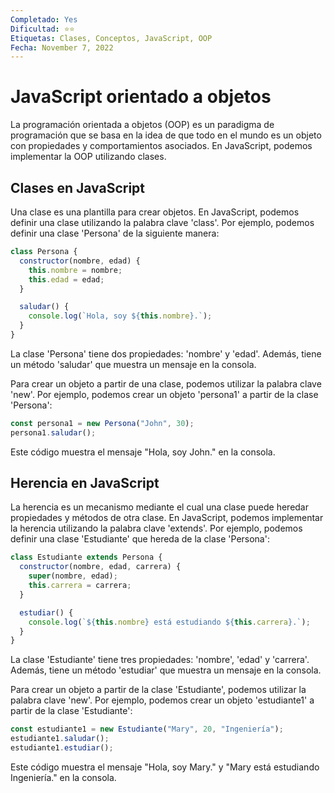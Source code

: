 ```yaml
---
Completado: Yes
Dificultad: ⭐⭐
Etiquetas: Clases, Conceptos, JavaScript, OOP
Fecha: November 7, 2022
---
```


# JavaScript orientado a objetos

La programación orientada a objetos (OOP) es un paradigma de programación que se basa en la idea de que todo en el mundo es un objeto con propiedades y comportamientos asociados. En JavaScript, podemos implementar la OOP utilizando clases.

## Clases en JavaScript

Una clase es una plantilla para crear objetos. En JavaScript, podemos definir una clase utilizando la palabra clave 'class'. Por ejemplo, podemos definir una clase 'Persona' de la siguiente manera:

```js
class Persona {
  constructor(nombre, edad) {
    this.nombre = nombre;
    this.edad = edad;
  }

  saludar() {
    console.log(`Hola, soy ${this.nombre}.`);
  }
}
```

La clase 'Persona' tiene dos propiedades: 'nombre' y 'edad'. Además, tiene un método 'saludar' que muestra un mensaje en la consola.

Para crear un objeto a partir de una clase, podemos utilizar la palabra clave 'new'. Por ejemplo, podemos crear un objeto 'persona1' a partir de la clase 'Persona':

```js
const persona1 = new Persona("John", 30);
persona1.saludar();
```

Este código muestra el mensaje "Hola, soy John." en la consola.

## Herencia en JavaScript

La herencia es un mecanismo mediante el cual una clase puede heredar propiedades y métodos de otra clase. En JavaScript, podemos implementar la herencia utilizando la palabra clave 'extends'. Por ejemplo, podemos definir una clase 'Estudiante' que hereda de la clase 'Persona':

```js
class Estudiante extends Persona {
  constructor(nombre, edad, carrera) {
    super(nombre, edad);
    this.carrera = carrera;
  }

  estudiar() {
    console.log(`${this.nombre} está estudiando ${this.carrera}.`);
  }
}
```

La clase 'Estudiante' tiene tres propiedades: 'nombre', 'edad' y 'carrera'. Además, tiene un método 'estudiar' que muestra un mensaje en la consola.

Para crear un objeto a partir de la clase 'Estudiante', podemos utilizar la palabra clave 'new'. Por ejemplo, podemos crear un objeto 'estudiante1' a partir de la clase 'Estudiante':

```js
const estudiante1 = new Estudiante("Mary", 20, "Ingeniería");
estudiante1.saludar();
estudiante1.estudiar();
```

Este código muestra el mensaje "Hola, soy Mary." y "Mary está estudiando Ingeniería." en la consola.
